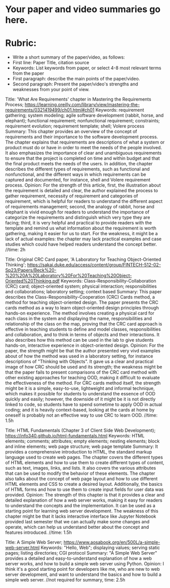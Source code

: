 # Your paper and video summaries go here.

# Rubric:
* Write a short summary of the paper/video, as follows:
* First line: Paper Title, citation source
* Keywords: List keywords from paper, or select 4-8 most relevant terms from the paper
* First paragraph: describe the main points of the paper/video.
* Second paragraph: Present the paper/video's strengths and weaknesses from your point of view.

Title: 'What Are Requirements' chapter in Mastering the Requirements Process; https://learning.oreilly.com/library/view/mastering-the-requirements/0321419499/ch01.html#ch01
Keywords: requirement gathering; system modeling; agile software development (rabbit, horse, and elephant); functional requirement; nonfunctional requirement; constraints; requirement evolution; requirement template; shell; Volere process
Summary: This chapter provides an overview of the concept of requirements and their importance to the software development process. The chapter explains that requirements are descriptions of what a system or product must do or have in order to meet the needs of the people involved. It also emphasizes the importance of clear and unambiguous requirements to ensure that the project is completed on time and within budget and that the final product meets the needs of the users. In addition, the chapter describes the different types of requirements, such as functional and nonfunctional, and the different ways in which requirements can be captured and documented, for instance, shell and Volere requirement process.
Opinion: For the strength of this article, first, the illustration about the requirement is detailed and clear, the author explained the process to gather requirement, necessity of requirement and categories of requirement, which is helpful for readers to understand the different aspect of requirements management; second, the analogy of rabbit, horse and elephant is vivid enough for readers to understand the importance of categorize the requirements and distinguish which very type they are facing; third, it is very helpful and practical to provide readers with the template and remind us what information about the requirement is worth gathering, making it easier for us to start. For the weakness, it might be a lack of actual examples: the chapter may lack practical examples and case studies which could have helped readers understand the concept better.
//time: 2h

Title: Original CRC Card paper, 'A Laboratory for Teaching Object-Oriented Thinking'; https://sakai.duke.edu/access/content/group/FINTECH-512-02-Sp23/Papers/Beck%20-%20%20A%20Laboratory%20For%20Teaching%20Object-Oriented%20Thinking.pdf
Keywords: Class-Responsibility-Collaboration (CRC) card; object-oriented system; physical interaction; responsibilities and collaborations; laboratory setting; context based
Summary: This paper describes the Class-Responsibility-Cooperation (CRC) Cards method, a method for teaching object-oriented design. The paper presents the CRC cards method as a way to learn object-oriented design principles through hands-on experience. The method involves creating a physical card for each class in the system and displaying the name, responsibilities and relationship of the class on the map, proving that the CRC card approach is effective in teaching students to define and model classes, responsibilities and collaboration, and to think in terms of objects and their interactions. It also describes how this method can be used in the lab to give students hands-on, interactive experience in object-oriented design.
Opinion: For the paper, the strength might be that the author presented very vivd examples about of how the method was used in a laboratory setting, for instance descriptions of "Thinking with Objects". It gave us a clear and practical image of how CRC should be used and its strength; the weakness might be that the paper fails to present comparisons of the CRC card method with other existing approaches for teaching OOD, making it difficult to evaluate the effectiveness of the method. For CRC cards method itself, the strength might be it is a simple, easy-to-use, lightweight and informal technique, which makes it possible for students to understand the essence of OOD quickly and easily; however, the downside of it might be it is not directly linked to code, so students have to spend sometime to apply OOD in actual coding; and it is heavily context-based, looking at the cards at home by oneself is probably not an effective way to use CRC to learn OOD.
//time: 1.5h

Title: HTML Fundamentals (Chapter 3 of Client Side Web Development); https://info340.github.io/html-fundamentals.html
Keywords: HTML elements; comments; attributes; empty elements; nesting elements; block and inline elements; web page structure; web page template
Summary: It provides a comprehensive introduction to HTML, the standard markup language used to create web pages. The chapter covers the different types of HTML elements and how to use them to create different types of content, such as text, images, links, and lists. It also covers the various attributes that can be used to modify the behavior of these elements. The chapter also talks about the concept of web page layout and how to use different HTML elements and CSS to create a desired layout. Additionally, the basics of HTML forms and how to use them to create input fields for user data was provided.
Opinion: The strength of this chapter is that it provides a clear and detailed explanation of how a web server works, making it easy for readers to understand the concepts and the implementation. It can be used as a starting point for learning web server development. The weakness of this chapter might be that it lacks interactive interface like Jupyter Notebook provided last semester that we can actually make some changes and operate, which can help us understand better about the concept and features introduced.
//time: 1.5h

Title: A Simple Web Server; https://www.aosabook.org/en/500L/a-simple-web-server.html 
Keywords: "Hello, Web"; displaying values; serving static pages; listing directories; CGI protocol 
Summary: "A Simple Web Server" provides a detailed and easy-to-understand explanation of how a web server works, and how to build a simple web server using Python. 
Opinion: I think it's a good starting point for developers like me, who are new to web server development, and want to understand the basics and how to build a simple web server.
//not required for summary, time: 2.5h

